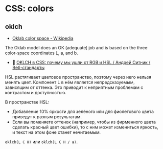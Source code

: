 # CSS: colors

## oklch

- [Oklab color space - Wikipedia](https://en.wikipedia.org/wiki/Oklab_color_space)

The Oklab model does an OK (adequate) job and is based on the three color-space coordinates L, a, and b.

- :newspaper: [OKLCH в CSS: почему мы ушли от RGB и HSL / Андрей Ситник / Веб-стандарты](https://web-standards.ru/articles/oklch-in-css-why-quit-rgb-hsl/)

HSL растягивает цветовое пространство, поэтому через него нельзя менять цвет. Компонент L в нём является непредсказуемым, зависящим от оттенка. Это приводит к неприятным проблемам с контрастом и доступностью.

В пространстве HSL:
- Добавление 10% яркости для зелёного или для фиолетового цвета приведут к разным результатам.
- Если вы поменяете оттенок (например, чтобы из фирменного цвета сделать красный цвет ошибки), то с ним может измениться яркость, и текст на этом фоне станет нечитаемым.

`oklch(L C H)` или `oklch(L C H / a)`.

